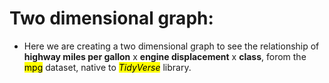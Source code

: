 # Two dimensional graph:

- Here we are creating a two dimensional graph to see the relationship of **highway miles per gallon** x **engine displacement** x **class**, forom the <mark>mpg</mark> dataset, native to <mark>*TidyVerse*</mark> library.
